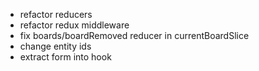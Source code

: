 - refactor reducers
- refactor redux middleware
- fix boards/boardRemoved reducer in currentBoardSlice
- change entity ids
- extract form into hook

